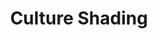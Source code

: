 ---
layout: piece
collection_: beading
title: Culture Shading
image: culture-shading.jpg
media: Seed beads, molded faces fimo
dimensions: A) 3" x 3", B) 3" x 4", C) 2 x 3"
description: Peyote stitch.
price: A) $25.00, B) $10.00, C) $15.00
date_created: 2011
---